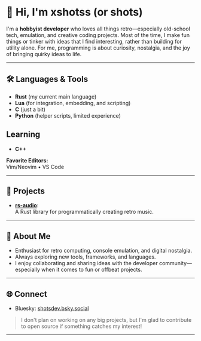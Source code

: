 # 👋 Hi, I'm xshotss (or shots)

I'm a **hobbyist developer** who loves all things retro—especially old-school tech, emulation, and creative coding projects. Most of the time, I make fun things or tinker with ideas that I find interesting, rather than building for utility alone. For me, programming is about curiosity, nostalgia, and the joy of bringing quirky ideas to life.

---

## 🛠️ Languages & Tools

- **Rust** (my current main language)
- **Lua** (for integration, embedding, and scripting)
- **C** (just a bit)
- **Python** (helper scripts, limited experience)

## Learning
- **C++**

**Favorite Editors:**  
Vim/Neovim • VS Code

---

## 🚀 Projects

- [**rs-audio**](https://github.com/xshotss/rs-audio):  
  A Rust library for programmatically creating retro music.

---

## 👤 About Me

- Enthusiast for retro computing, console emulation, and digital nostalgia.
- Always exploring new tools, frameworks, and languages.
- I enjoy collaborating and sharing ideas with the developer community—especially when it comes to fun or offbeat projects.

---

## 🌐 Connect

- Bluesky: [shotsdev.bsky.social](https://bsky.app/profile/shotsdev.bsky.social)

> I don't plan on working on any big projects, but I'm glad to contribute to open source if something catches my interest!

---
